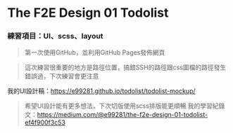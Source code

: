 # The F2E Design 01 Todolist

### 練習項目：UI、scss、layout
>第一次使用GitHub，並利用GitHub Pages發佈網頁 

>這次練習很重要的地方是路徑位置，搞錯SSH的路徑跟css圖檔的路徑發生錯誤過，下次練習會更注意

我的UI設計稿：<https://e99281.github.io/todolist/todolist-mockup/>
>希望UI設計能有更多想法，下次切版使用scss排版能更順暢
我的學習紀錄文：<https://medium.com/@e99281/the-f2e-design-01-todolist-ef4f900f3c53>

